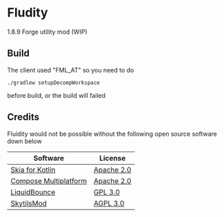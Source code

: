 # Fludity
1.8.9 Forge utility mod (WIP)
## Build
The client used "FML_AT" so you need to do
~~~shell
./gradlew setupDecompWorkspace
~~~
before build, or the build will failed

## Credits
Fluidity would not be possible without the following open source software down below

| Software                                                         | License                                                                       |
|------------------------------------------------------------------|-------------------------------------------------------------------------------|
| [Skia for Kotlin](https://github.com/JetBrains/skiko)            | [Apache 2.0](https://github.com/JetBrains/skiko/blob/master/LICENSE)          |
| [Compose Multiplatform](https://github.com/JetBrains/compose-jb) | [Apache 2.0](https://github.com/JetBrains/compose-jb/blob/master/LICENSE.txt) |
| [LiquidBounce](https://github.com/CCBlueX/liquidbounce)          | [GPL 3.0](https://github.com/CCBlueX/LiquidBounce/blob/legacy/LICENSE)        |
| [SkytilsMod](https://github.com/Skytils/SkytilsMod)              | [AGPL 3.0](https://github.com/Skytils/SkytilsMod/blob/1.x/LICENSE.md)         |
